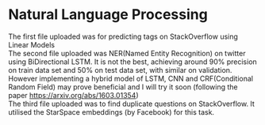 # Natural Language Processing

The first file uploaded was for predicting tags on StackOverflow using Linear Models  
The second file uploaded was NER(Named Entity Recognition) on twitter using BiDirectional LSTM. It is not the best, achieving around 90% precision on train data set and 50% on test data set, with similar on validation. However implementing a hybrid model of LSTM, CNN and CRF(Conditional Random Field) may prove beneficial and I will try it soon (following the paper https://arxiv.org/abs/1603.01354)  
The third file uploaded was to find duplicate questions on StackOverflow. It utilised the StarSpace embeddings (by Facebook) for this task.
